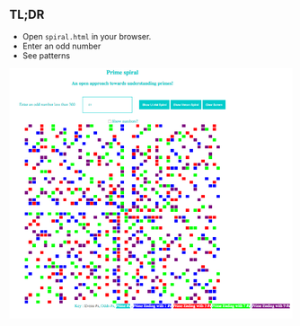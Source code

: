 ## TL;DR

- Open `spiral.html` in your browser.
- Enter an odd number
- See patterns

![UX](image.png)
